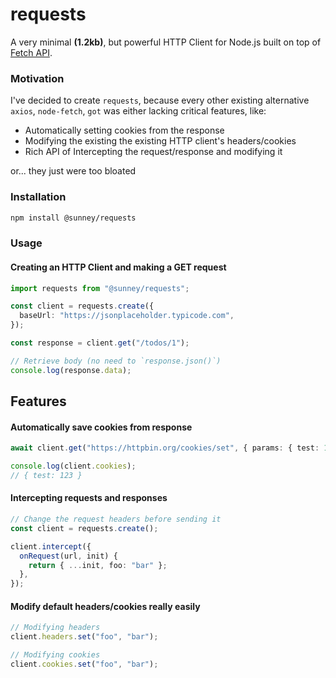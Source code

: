 # requests

A very minimal **(1.2kb)**, but powerful HTTP Client for Node.js built on top of [Fetch API](https://developer.mozilla.org/en-US/docs/Web/API/Fetch_API).

### Motivation

I've decided to create `requests`, because every other existing alternative `axios`, `node-fetch`, `got` was either lacking critical features, like:

- Automatically setting cookies from the response
- Modifying the existing the existing HTTP client's headers/cookies
- Rich API of Intercepting the request/response and modifying it

or... they just were too bloated

### Installation

```bash
npm install @sunney/requests
```

### Usage

#### Creating an HTTP Client and making a GET request

```ts
import requests from "@sunney/requests";

const client = requests.create({
  baseUrl: "https://jsonplaceholder.typicode.com",
});

const response = client.get("/todos/1");

// Retrieve body (no need to `response.json()`)
console.log(response.data);
```

## Features

#### Automatically save cookies from response

```ts
await client.get("https://httpbin.org/cookies/set", { params: { test: 123 } });

console.log(client.cookies);
// { test: 123 }
```

#### Intercepting requests and responses

```ts
// Change the request headers before sending it
const client = requests.create();

client.intercept({
  onRequest(url, init) {
    return { ...init, foo: "bar" };
  },
});
```

#### Modify default headers/cookies really easily

```ts
// Modifying headers
client.headers.set("foo", "bar");

// Modifying cookies
client.cookies.set("foo", "bar");
```
